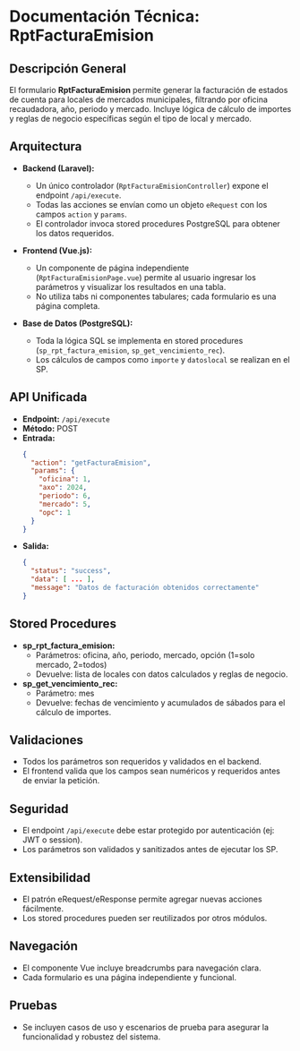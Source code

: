 # Documentación Técnica: RptFacturaEmision

## Descripción General
El formulario **RptFacturaEmision** permite generar la facturación de estados de cuenta para locales de mercados municipales, filtrando por oficina recaudadora, año, periodo y mercado. Incluye lógica de cálculo de importes y reglas de negocio específicas según el tipo de local y mercado.

## Arquitectura
- **Backend (Laravel):**
  - Un único controlador (`RptFacturaEmisionController`) expone el endpoint `/api/execute`.
  - Todas las acciones se envían como un objeto `eRequest` con los campos `action` y `params`.
  - El controlador invoca stored procedures PostgreSQL para obtener los datos requeridos.

- **Frontend (Vue.js):**
  - Un componente de página independiente (`RptFacturaEmisionPage.vue`) permite al usuario ingresar los parámetros y visualizar los resultados en una tabla.
  - No utiliza tabs ni componentes tabulares; cada formulario es una página completa.

- **Base de Datos (PostgreSQL):**
  - Toda la lógica SQL se implementa en stored procedures (`sp_rpt_factura_emision`, `sp_get_vencimiento_rec`).
  - Los cálculos de campos como `importe` y `datoslocal` se realizan en el SP.

## API Unificada
- **Endpoint:** `/api/execute`
- **Método:** POST
- **Entrada:**
  ```json
  {
    "action": "getFacturaEmision",
    "params": {
      "oficina": 1,
      "axo": 2024,
      "periodo": 6,
      "mercado": 5,
      "opc": 1
    }
  }
  ```
- **Salida:**
  ```json
  {
    "status": "success",
    "data": [ ... ],
    "message": "Datos de facturación obtenidos correctamente"
  }
  ```

## Stored Procedures
- **sp_rpt_factura_emision:**
  - Parámetros: oficina, año, periodo, mercado, opción (1=solo mercado, 2=todos)
  - Devuelve: lista de locales con datos calculados y reglas de negocio.
- **sp_get_vencimiento_rec:**
  - Parámetro: mes
  - Devuelve: fechas de vencimiento y acumulados de sábados para el cálculo de importes.

## Validaciones
- Todos los parámetros son requeridos y validados en el backend.
- El frontend valida que los campos sean numéricos y requeridos antes de enviar la petición.

## Seguridad
- El endpoint `/api/execute` debe estar protegido por autenticación (ej: JWT o session).
- Los parámetros son validados y sanitizados antes de ejecutar los SP.

## Extensibilidad
- El patrón eRequest/eResponse permite agregar nuevas acciones fácilmente.
- Los stored procedures pueden ser reutilizados por otros módulos.

## Navegación
- El componente Vue incluye breadcrumbs para navegación clara.
- Cada formulario es una página independiente y funcional.

## Pruebas
- Se incluyen casos de uso y escenarios de prueba para asegurar la funcionalidad y robustez del sistema.
